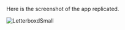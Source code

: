 Here is the screenshot of the app replicated.

![LetterboxdSmall](https://github.com/user-attachments/assets/f911ae29-8268-4958-a9dd-a051b9f3a4e0)
